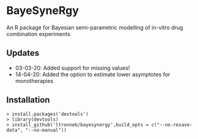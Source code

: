 # BayeSyneRgy

An R package for Bayesian semi-parametric modelling of in-vitro drug combination experiments 

## Updates

- 03-03-20: Added support for missing values!
- 14-04-20: Added the option to estimate lower asymptotes for monotherapies



## Installation

    > install.packages('devtools')
    > library(devtools)
    > install_github('ltronneb/bayesynergy',build_opts = c("--no-resave-data", "--no-manual"))
